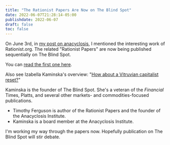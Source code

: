 ```yaml
---
title: "The Rationist Papers Are Now on The Blind Spot"
date: 2022-06-07T21:28:14-05:00
publishdate: 2022-06-07
draft: false
toc: false
---
```


On June 3rd, in <a href="/what-comes-after-democracy/" target="blank">my post on anacyclosis</a>, I mentioned the interesting work of Rationist.org. The related "Rationist Papers" are now being published sequentially on The Blind Spot. 

You can <a href="https://the-blindspot.com/the-anacyclosis-blind-spot/" target="blank">read the first one here</a>.

Also see Izabella Kaminska's overview: "<a href="https://the-blindspot.com/how-about-a-vitruvian-capitalist-reset/" target="blank">How about a Vitruvian capitalist reset?</a>"

Kaminska is the founder of The Blind Spot. She's a veteran of the <em>Financial</em> Times, Platts, and several other markets- and commodities-focused publications. 

* Timothy Ferguson is author of the Rationist Papers and the founder of the Anacyclosis Institute.
* Kaminska is a board member at the Anacyclosis Institute. 

I'm working my way through the papers now. Hopefully publication on The Blind Spot will stir debate.
